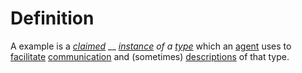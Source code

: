 # Definition

A example is a [_claimed_](https://github.com/gcassel/Modular-Organization-Terminology/blob/master/terms/claim.md) __ [_instance_](https://github.com/gcassel/Modular-Organization-Terminology/blob/master/terms/instance.md) _of a_ [_type_](https://github.com/gcassel/Modular-Organization-Terminology/blob/master/terms/type.md) which an [agent](https://github.com/gcassel/Modular-Organization-Terminology/blob/master/terms/agent.md) uses to [facilitate](https://github.com/gcassel/Modular-Organization-Terminology/blob/master/terms/facilitate.md) [communication](https://github.com/gcassel/Modular-Organization-Terminology/blob/master/terms/communicate.md) and (sometimes) [descriptions](https://github.com/gcassel/Modular-Organization-Terminology/blob/master/terms/describe.md) of that type.
